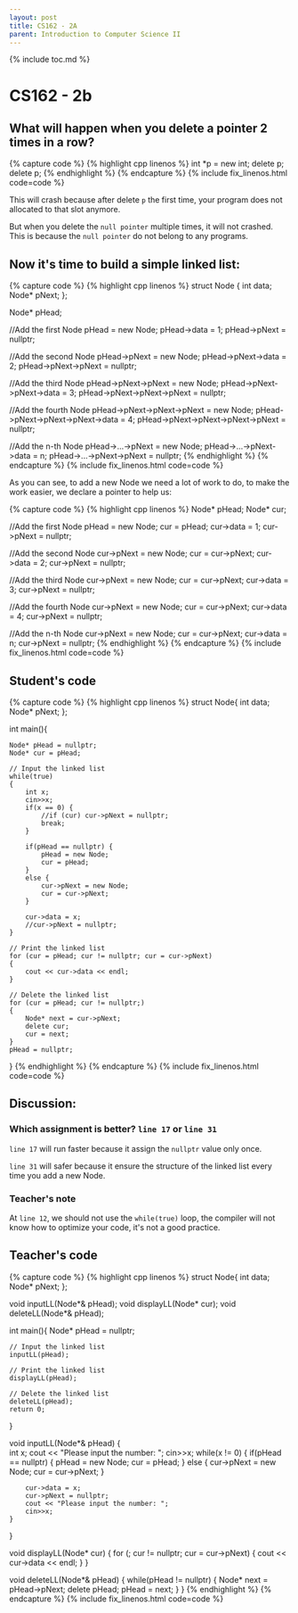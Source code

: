 ```yaml
---
layout: post
title: CS162 - 2A
parent: Introduction to Computer Science II
---
```


{% include toc.md %}

# CS162 - 2b

## What will happen when you delete a pointer 2 times in a row?

{% capture code %}
{% highlight cpp linenos %}
int *p = new int;
delete p;
delete p;
{% endhighlight %}
{% endcapture %}
{% include fix_linenos.html code=code %}

This will crash because after delete ``p`` the first time, your program does not allocated to that slot anymore.

But when you delete the ``null pointer`` multiple times, it will not crashed. This is because the ``null pointer`` do not belong to any programs.

## Now it's time to build a simple linked list:

{% capture code %}
{% highlight cpp linenos %}
struct Node
{
    int data;
    Node* pNext;
};

Node* pHead;

//Add the first Node
pHead = new Node;
pHead->data = 1;
pHead->pNext = nullptr;

//Add the second Node
pHead->pNext = new Node;
pHead->pNext->data = 2;
pHead->pNext->pNext = nullptr;

//Add the third Node
pHead->pNext->pNext = new Node;
pHead->pNext->pNext->data = 3;
pHead->pNext->pNext->pNext = nullptr;

//Add the fourth Node
pHead->pNext->pNext->pNext = new Node;
pHead->pNext->pNext->pNext->data = 4;
pHead->pNext->pNext->pNext->pNext = nullptr;

//Add the n-th Node
pHead->...->pNext = new Node;
pHead->...->pNext->data = n;
pHead->...->pNext->pNext = nullptr;
{% endhighlight %}
{% endcapture %}
{% include fix_linenos.html code=code %}

As you can see, to add a new Node we need a lot of work to do, to make the work easier, we declare a pointer to help us:

{% capture code %}
{% highlight cpp linenos %}
Node* pHead;
Node* cur;

//Add the first Node
pHead = new Node;
cur = pHead;
cur->data = 1;
cur->pNext = nullptr;

//Add the second Node
cur->pNext = new Node;
cur = cur->pNext;
cur->data = 2;
cur->pNext = nullptr;

//Add the third Node
cur->pNext = new Node;
cur = cur->pNext;
cur->data = 3;
cur->pNext = nullptr;

//Add the fourth Node
cur->pNext = new Node;
cur = cur->pNext;
cur->data = 4;
cur->pNext = nullptr;

//Add the n-th Node
cur->pNext = new Node;
cur = cur->pNext;
cur->data = n;
cur->pNext = nullptr;
{% endhighlight %}
{% endcapture %}
{% include fix_linenos.html code=code %}

## Student's code


{% capture code %}
{% highlight cpp linenos %}
struct Node{
    int data;
    Node* pNext;
};

int main(){

    Node* pHead = nullptr;
    Node* cur = pHead;
    
    // Input the linked list
    while(true)
    {
        int x;
        cin>>x;
        if(x == 0) {
            //if (cur) cur->pNext = nullptr; 
            break;
        }
        
        if(pHead == nullptr) {
            pHead = new Node;
            cur = pHead;
        }
        else {
            cur->pNext = new Node;
            cur = cur->pNext;
        }
        
        cur->data = x;
        //cur->pNext = nullptr;
    }
    
    // Print the linked list
    for (cur = pHead; cur != nullptr; cur = cur->pNext)
    {
        cout << cur->data << endl;
    }
    
    // Delete the linked list
    for (cur = pHead; cur != nullptr;)
    {
        Node* next = cur->pNext;
        delete cur;
        cur = next;
    }
    pHead = nullptr;
}
{% endhighlight %}
{% endcapture %}
{% include fix_linenos.html code=code %}

## Discussion:

### Which assignment is better? ``line 17`` or ``line 31``

``line 17`` will run faster because it assign the ``nullptr`` value only once.

``line 31`` will safer because it ensure the structure of the linked list every time you add a new Node.

### Teacher's note

At ``line 12``, we should not use the ``while(true)`` loop, the compiler will not know how to optimize your code, it's not a good practice.

## Teacher's code

{% capture code %}
{% highlight cpp linenos %}
struct Node{
    int data;
    Node* pNext;
};

void inputLL(Node*& pHead);
void displayLL(Node* cur);
void deleteLL(Node*& pHead);

int main(){
    Node* pHead = nullptr;
    
    // Input the linked list
    inputLL(pHead);
    
    // Print the linked list
    displayLL(pHead);
    
    // Delete the linked list
    deleteLL(pHead);
    return 0;
}

void inputLL(Node*& pHead) 
{    
    int x;
    cout << "Please input the number: ";
    cin>>x;
    while(x != 0)
    {
        if(pHead == nullptr) {
            pHead = new Node;
            cur = pHead;
        }
        else {
            cur->pNext = new Node;
            cur = cur->pNext;
        }
        
        cur->data = x;
        cur->pNext = nullptr;
        cout << "Please input the number: ";
        cin>>x;
    }
}

void displayLL(Node* cur)
{
    for (; cur != nullptr; cur = cur->pNext)
    {
        cout << cur->data << endl;
    }
}

void deleteLL(Node*& pHead)
{
    while(pHead != nullptr)
    {
        Node* next = pHead->pNext;
        delete pHead;
        pHead = next;
    }
}
{% endhighlight %}
{% endcapture %}
{% include fix_linenos.html code=code %}